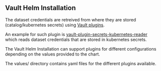 
## Vault Helm Installation

The dataset credentials are retreived from where they are stored (catalog/kubernetes secrets) using [Vault plugins](https://www.vaultproject.io/docs/internals/plugins).

An example for such plugin is [vault-plugin-secrets-kubernetes-reader](https://github.com/mesh-for-data/vault-plugin-secrets-kubernetes-reader) which reads dataset credentials that are stored in kubernetes secrets.

The Vault Helm Installation can support plugins for different configurations depending on the values provided to the chart.

The values/ directory contains yaml files for the different plugins available.

